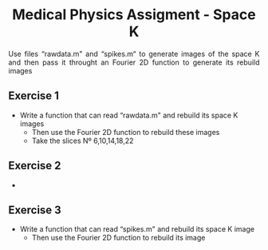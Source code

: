 <h1 align="center"> Medical Physics Assigment - Space K </h1>

<p align="justify"> Use files “rawdata.m" and “spikes.m“ to generate images of the space K and then pass it throught an Fourier 2D function to generate its rebuild images  </p>

## Exercise 1
- Write a function that can read “rawdata.m" and rebuild its space K images
  - Then use the Fourier 2D function to rebuild these images
  - Take the slices Nº 6,10,14,18,22

## Exercise 2
- 

## Exercise 3
- Write a function that can read “spikes.m" and rebuild its space K image
  - Then use the Fourier 2D function to rebuild its image

